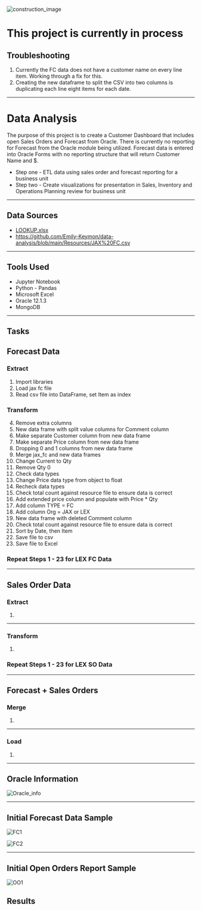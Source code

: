 ![construction_image](https://image.shutterstock.com/image-vector/abstract-under-construction-background-vector-260nw-79895734.jpg)

# This project is currently in process
## Troubleshooting
1.  Currently the FC data does not have a customer name on every line item.  Working through a fix for this.  
2.  Creating the new dataframe to split the CSV into two columns is duplicating each line eight items for each date. 

---
# Data Analysis
The purpose of this project is to create a Customer Dashboard that includes open Sales Orders and Forecast from Oracle.  There is currently no reporting for Forecast from the Oracle module being utilized.  Forecast data is entered into Oracle Forms with no reporting structure that will return Customer Name and $.

* Step one - ETL data using sales order and forecast reporting for a business unit
* Step two - Create visualizations for presentation in Sales, Inventory and Operations Planning review for business unit

---
## Data Sources
* [LOOKUP.xlsx](https://github.com/Emily-Keymon/data-analysis/files/5838729/LOOKUP.xlsx)
* https://github.com/Emily-Keymon/data-analysis/blob/main/Resources/JAX%20FC.csv


---
## Tools Used
* Jupyter Notebook
* Python - Pandas
* Microsoft Excel
* Oracle 12.1.3
* MongoDB

---
## Tasks
## Forecast Data
### Extract 
1.	Import libraries
2.	Load jax fc file
3.	Read csv file into DataFrame, set Item as index

### Transform 
4.	Remove extra columns 
5.	New data frame with split value columns for Comment column
6.	Make separate Customer column from new data frame 
7.	Make separate Price column from new data frame 
8.	Dropping 0 and 1 columns from new data frame
9.	Merge jax_fc and new data frames
10.	Change Current to Qty
11.	Remove Qty 0
12.	Check data types
13.	Change Price data type from object to float
14.	Recheck data types
15.	Check total count against resource file to ensure data is correct
16.	Add extended price column and populate with Price * Qty
17.	Add column TYPE = FC
18.	Add column Org = JAX or LEX
19.	New data frame with deleted Comment column
20.	Check total count against resource file to ensure data is correct
21.	Sort by Date, then Item 
22. Save file to csv
23. Save file to Excel

### Repeat Steps 1 - 23 for LEX FC Data

----
## Sales Order Data
### Extract 
1.  


---
### Transform
1.  



### Repeat Steps 1 - 23 for LEX SO Data


---
## Forecast + Sales Orders
### Merge
1. 

---
### Load
1.  

---
## Oracle Information

![Oracle_info](https://user-images.githubusercontent.com/64673015/104372260-99d43f80-54e5-11eb-92f3-a0254e50a4b7.PNG)

---
## Initial Forecast Data Sample

![FC1](https://user-images.githubusercontent.com/64673015/104372584-a6589800-54e5-11eb-9937-bd7cb9ef1e7c.PNG)


![FC2](https://user-images.githubusercontent.com/64673015/104372770-b2dcf080-54e5-11eb-8bf1-35aa7415871e.PNG)

---
## Initial Open Orders Report Sample

![OO1](https://user-images.githubusercontent.com/64673015/105095794-c4854180-5a6b-11eb-91d5-b9929448d7fc.PNG)

## Results



